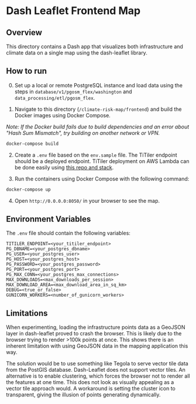 # Dash Leaflet Frontend Map

## Overview

This directory contains a Dash app that visualizes both infrastructure and climate data on a single map using the dash-leaflet library.

## How to run

0. Set up a local or remote PostgreSQL instance and load data using the steps in `database/v1/pgosm_flex/washington` and `data_processing/etl/pgosm_flex`.

1. Navigate to this directory (`/climate-risk-map/frontend`) and build the Docker images using Docker Compose.

*Note: If the Docker build fails due to build dependencies and an error about "Hash Sum Mismatch", try building on another network or VPN.*

```bash
docker-compose build
```

2. Create a `.env` file based on the `env.sample` file. The TiTiler endpoint should be a deployed endpoint. TiTiler deployment on AWS Lambda can be done easily using [this repo and stack](https://github.com/developmentseed/titiler-lambda-layer).

3. Run the containers using Docker Compose with the following command:

```bash
docker-compose up
```

4. Open `http://0.0.0.0:8050/` in your browser to see the map.

## Environment Variables

The `.env` file should contain the following variables:

```
TITILER_ENDPOINT=<your_titiler_endpoint>
PG_DBNAME=<your_postgres_dbname>
PG_USER=<your_postgres_user>
PG_HOST=<your_postgres_host>
PG_PASSWORD=<your_postgres_password>
PG_PORT=<your_postgres_port>
PG_MAX_CONN=<your_postgres_max_connections>
MAX_DOWNLOADS=<max_downloads_per_session>
MAX_DOWNLOAD_AREA=<max_download_area_in_sq_km>
DEBUG=<true_or_false>
GUNICORN_WORKERS=<number_of_gunicorn_workers>
```

## Limitations

When experimenting, loading the infrastructure points data as a GeoJSON layer in dash-leaflet proved to crash the browser. This is likely due to the browser trying to render >100k points at once. This shows there is an inherent limitation with using GeoJSON data in the mapping application this way.

The solution would be to use something like Tegola to serve vector tile data from the PostGIS database. Dash-Leaflet does not support vector tiles. An alternative is to enable clustering, which forces the browser not to render all the features at one time. This does not look as visually appealing as a vector tile approach would. A workaround is setting the cluster icon to transparent, giving the illusion of points generating dynamically.